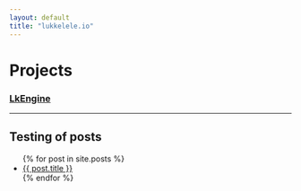```yaml
---
layout: default
title: "lukkelele.io"
---
```


# Projects

### [LkEngine](LkEngine.md)


---

## Testing of posts

<ul>
  {% for post in site.posts %}
    <li>
      <a href="{{ post.url }}">{{ post.title }}</a>
    </li>
  {% endfor %}
</ul>
